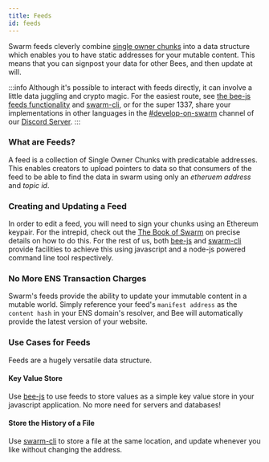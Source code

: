 ```yaml
---
title: Feeds
id: feeds
---
```


Swarm feeds cleverly combine [single owner chunks](/docs/dapps-on-swarm/chunk-types) into a data structure which enables you to have static addresses for your mutable content. This means that you can signpost your data for other Bees, and then update at will.

:::info
Although it's possible to interact with feeds directly, it can involve
a little data juggling and crypto magic. For the easiest route, see
[the bee-js feeds functionality](/docs/dapps-on-swarm/bee-js) and
[swarm-cli](/docs/working-with-bee/bee-tools), or for the super 1337,
share your implementations in other languages in the
[#develop-on-swarm](https://discord.gg/C6dgqpxZkU) channel of our
[Discord Server](https://discord.gg/wdghaQsGq5).
:::

### What are Feeds?

A feed is a collection of Single Owner Chunks with predicatable addresses. This enables creators to upload pointers to data so that consumers of the feed to be able to find the data in swarm using only an *etheruem address* and *topic id*.

### Creating and Updating a Feed

In order to edit a feed, you will need to sign your chunks using an Ethereum keypair. For the intrepid, check out the <a href="/the-book-of-swarm.pdf" target="_blank" rel="noopener noreferrer">The Book of Swarm</a>  on precise details on how to do this. For the rest of us, both [bee-js](/docs/dapps-on-swarm/bee-js) and [swarm-cli](/docs/working-with-bee/bee-tools) provide facilities to achieve this using javascript and a node-js powered command line tool respectively.

### No More ENS Transaction Charges

Swarm's feeds provide the ability to update your immutable content in a mutable world. Simply reference your feed's `manifest address` as the `content hash` in your ENS domain's resolver, and Bee will automatically provide the latest version of your website. 

### Use Cases for Feeds

Feeds are a hugely versatile data structure.

#### Key Value Store

Use [bee-js](/docs/dapps-on-swarm/bee-js) to use feeds to store values as a simple key value store in your javascript application. No more need for servers and databases!

#### Store the History of a File

Use [swarm-cli](/docs/working-with-bee/bee-tools) to store a file at the same location, and update whenever you like without changing the address.
